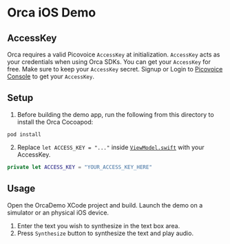# Orca iOS Demo

## AccessKey

Orca requires a valid Picovoice `AccessKey` at initialization. `AccessKey` acts as your credentials when using Orca SDKs.
You can get your `AccessKey` for free. Make sure to keep your `AccessKey` secret.
Signup or Login to [Picovoice Console](https://console.picovoice.ai/) to get your `AccessKey`.

## Setup

1. Before building the demo app, run the following from this directory to install the Orca Cocoapod:
```console
pod install
```
2. Replace `let ACCESS_KEY = "..."` inside [`ViewModel.swift`](OrcaDemo/OrcaDemo/ViewModel.swift) with your AccessKey.
```swift
private let ACCESS_KEY = "YOUR_ACCESS_KEY_HERE"
```

## Usage

Open the OrcaDemo XCode project and build. Launch the demo on a simulator or an physical iOS device.

1. Enter the text you wish to synthesize in the text box area.
2. Press `Synthesize` button to synthesize the text and play audio.
